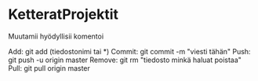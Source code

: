 # KetteratProjektit

Muutamii hyödyllisii komentoi

Add: git add (tiedostonimi tai *)
Commit: git commit -m "viesti tähän"
Push: git push -u origin master
Remove: git rm "tiedosto minkä haluat poistaa"
Pull: git pull origin master
